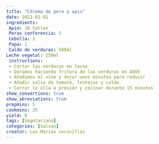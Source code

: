 ```yaml
---
title: "CXrema de pera y apio"
date: 2021-01-01
ingredients:
 Apio: 10 tallos
 Peras conferencia: 5 
 Cebolla: 1
 Papa: 1
 Caldo de verduras: 500ml
Leche vegetal: 250ml
 instructions:
 - Cortar las verduras en tacos
 - Doramos haciendo fritura de las verduras en AOVE
 - Añadimos el vino y dejar unos minutos para reducir
 - Añadir salsa de tomate, lentejas y caldo
 - Cerrar la olla a presión y cocinar durante 15 minutos
show_convertions: true
show_abreviations: true
prepmins: 5
cookmins: 25
yield: 6
tags: [Vegetariana]
categories: [Salsas]
creator: Las Marías cocinillas
---
```

<!--stackedit_data:
eyJoaXN0b3J5IjpbMjAyNzY3NDE0Ml19
-->